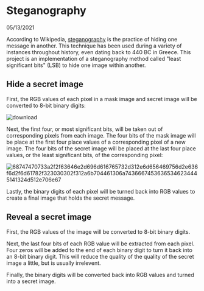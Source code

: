 # Steganography

05/13/2021

According to Wikipedia, [steganography](https://en.wikipedia.org/wiki/Steganography) is the practice of hiding one message in another. This technique has been used during a variety of instances throughout history, even dating back to 440 BC in Greece. This project is an implementation of a steganography method called "least significant bits" (LSB) to hide one image within another.


## Hide a secret image

First, the RGB values of each pixel in a mask image and secret image will be converted to 8-bit binary digits:

![download](https://user-images.githubusercontent.com/71541167/118223579-78a14280-b436-11eb-9847-7be2a64dc910.png)


Next, the first four, or most significant bits, will be taken out of corresponding pixels from each image. The four bits of the mask image will be place at the first four place values of a corresponding pixel of a new image. The four bits of the secret image will be placed at the last four place values, or the least significant bits, of the corresponding pixel:

![68747470733a2f2f63646e2d696d616765732d312e6d656469756d2e636f6d2f6d61782f323030302f312a6b704461306a74366674536365346234445141324d512e706e67](https://user-images.githubusercontent.com/71541167/118224031-33314500-b437-11eb-872d-6526fc8f1541.png)


Lastly, the binary digits of each pixel will be turned back into RGB values to create a final image that holds the secret message.


## Reveal a secret image

First, the RGB values of the image will be converted to 8-bit binary digits.

Next, the last four bits of each RGB value will be extracted from each pixel. Four zeros will be added to the end of each binary digit to turn it back into an 8-bit binary digit. This will reduce the quality of the quality of the secret image a little, but is usually irrelevent.

Finally, the binary digits will be converted back into RGB values and turned into a secret image.
